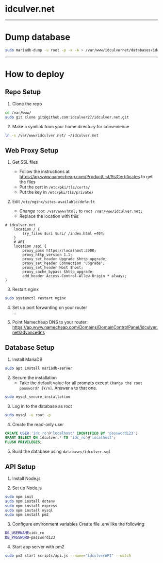 # idculver.net

---

# Dump database

```bash
sudo mariadb-dump -u root -p -x -A > /var/www/idculvernet/databases/idculver.sql
```

---

# How to deploy

## Repo Setup
1. Clone the repo
```bash
cd /var/www/
sudo git clone git@github.com:idculver27/idculver.net.git
```

2. Make a symlink from your home directory for convenience
```bash
ln -s /var/www/idculver.net/ ~/idculver.net
```

## Web Proxy Setup
1. Get SSL files
	- Follow the instructions at https://ap.www.namecheap.com/ProductList/SslCertificates to get the files
	- Put the cert in `/etc/pki/tls/certs/`
	- Put the key in `/etc/pki/tls/private/`

2. Edit `/etc/nginx/sites-available/default`
	- Change `root /var/www/html;` to `root /var/www/idculver.net;`
	- Replace the location with this:
```
# idculver.net
	location / {
		try_files $uri $uri/ /index.html =404;
	}
	# API
	location /api {
		proxy_pass https://localhost:3000;
		proxy_http_version 1.1;
		proxy_set_header Upgrade $http_upgrade;
		proxy_set_header Connection 'upgrade';
		proxy_set_header Host $host;
		proxy_cache_bypass $http_upgrade;
		add_header Access-Control-Allow-Origin * always;
}
```

3. Restart nginx
```bash
sudo systemctl restart nginx
```

4. Set up port forwarding on your router  
...

5. Point Namecheap DNS to your router: https://ap.www.namecheap.com/Domains/DomainControlPanel/idculver.net/advancedns

## Database Setup
1. Install MariaDB
```bash
sudo apt install mariadb-server
```

2. Secure the installation
	- Take the default value for all prompts except `Change the root password? [Y/n]`. Answer `n` to that one.
```bash
sudo mysql_secure_installation
```

3. Log in to the database as root
```bash
sudo mysql -u root -p
```

4. Create the read-only user
```sql
CREATE USER 'idc_ro'@'localhost' IDENTIFIED BY 'password123';
GRANT SELECT ON idculver.* TO 'idc_ro'@'localhost';
FLUSH PRIVILEGES;
```

5. Build the database using `databases/idculver.sql`

## API Setup
1. Install Node.js

2. Set up Node.js
```bash
sudo npm init
sudo npm install dotenv
sudo npm install express
sudo npm install mysql
sudo npm install pm2
```

3. Configure environment variables
Create file .env like the following:
```bash
DB_USERNAME=idc_ro
DB_PASSWORD=password123
```

4. Start app server with pm2
```bash
sudo pm2 start scripts/api.js --name="idculverAPI" --watch
```
